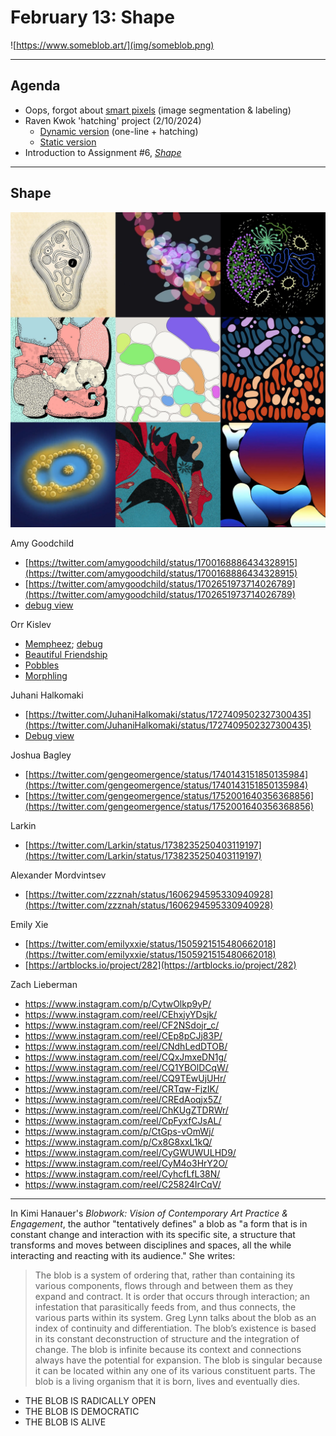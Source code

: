 # February 13: Shape

![https://www.someblob.art/](img/someblob.png)

---

## Agenda

* Oops, forgot about [smart pixels](https://twitter.com/golan/status/1749558321403609553) (image segmentation & labeling)
* Raven Kwok 'hatching' project (2/10/2024)
	* [Dynamic version](https://twitter.com/RavenKwok/status/1756692564596650113) (one-line + hatching)
	* [Static version](https://twitter.com/RavenKwok/status/1756385615661478341)
* Introduction to Assignment #6, [*Shape*](../../../assignments/06_shape/README.md)

---

## Shape

![blob-club.jpg](img/blob-club.jpg)

Amy Goodchild

* [https://twitter.com/amygoodchild/status/1700168886434328915](https://twitter.com/amygoodchild/status/1700168886434328915)
* [https://twitter.com/amygoodchild/status/1702651973714026789](https://twitter.com/amygoodchild/status/1702651973714026789)
* [debug view](https://twitter.com/amygoodchild/status/1700817704284795250)

Orr Kislev

* [Mempheez](https://www.fxhash.xyz/generative/29786); [debug](https://twitter.com/OrrKislev/status/1736252101208969496)
* [Beautiful Friendship](https://www.fxhash.xyz/generative/26461)
* [Pobbles](https://www.fxhash.xyz/generative/15487)
* [Morphling](https://www.alba.art/projects/morphling)

Juhani Halkomaki

* [https://twitter.com/JuhaniHalkomaki/status/1727409502327300435](https://twitter.com/JuhaniHalkomaki/status/1727409502327300435)
* [Debug view](https://twitter.com/JuhaniHalkomaki/status/1727751160897946020)

Joshua Bagley

* [https://twitter.com/gengeomergence/status/1740143151850135984](https://twitter.com/gengeomergence/status/1740143151850135984)
* [https://twitter.com/gengeomergence/status/1752001640356368856](https://twitter.com/gengeomergence/status/1752001640356368856)

Larkin

* [https://twitter.com/Larkin/status/1738235250403119197](https://twitter.com/Larkin/status/1738235250403119197)

Alexander Mordvintsev

* [https://twitter.com/zzznah/status/1606294595330940928](https://twitter.com/zzznah/status/1606294595330940928)

Emily Xie

* [https://twitter.com/emilyxxie/status/1505921515480662018](https://twitter.com/emilyxxie/status/1505921515480662018)
* [https://artblocks.io/project/282](https://artblocks.io/project/282)

Zach Lieberman

* https://www.instagram.com/p/CytwOlkp9yP/
* https://www.instagram.com/reel/CEhxjyYDsjk/
* https://www.instagram.com/reel/CF2NSdojr_c/
* https://www.instagram.com/reel/CEp8pCJj83P/
* https://www.instagram.com/reel/CNdhLedDTOB/
* https://www.instagram.com/reel/CQxJmxeDN1g/
* https://www.instagram.com/reel/CQ1YBOlDCqW/
* https://www.instagram.com/reel/CQ9TEwUjUHr/
* https://www.instagram.com/reel/CRTqw-FjzIK/
* https://www.instagram.com/reel/CREdAoqjx5Z/
* https://www.instagram.com/reel/ChKUgZTDRWr/
* https://www.instagram.com/reel/CpFyxfCJsAL/
* https://www.instagram.com/p/CtGps-vOmWj/
* https://www.instagram.com/p/Cx8G8xxL1kQ/
* https://www.instagram.com/reel/CyGWUWULHD9/
* https://www.instagram.com/reel/CyM4o3HrY2O/
* https://www.instagram.com/reel/CyhcfLfL38N/
* https://www.instagram.com/reel/C25824IrCqV/


---

In Kimi Hanauer's *Blobwork: Vision of Contemporary Art Practice & Engagement*, the author "tentatively defines" a blob as "a form that is in constant change and interaction with its specific site, a structure that transforms and moves between disciplines and spaces, all the while interacting and reacting with its audience." She writes: 

> The blob is a system of ordering that, rather than containing its various components, flows through and between them as they expand and contract. It is order that occurs through interaction; an infestation that parasitically feeds from, and thus connects, the various parts within its system. Greg Lynn talks about the blob as an index of continuity and differentiation. The blob’s existence is based in its constant deconstruction of structure and the integration of change. The blob is infinite because its context and connections always have the potential for expansion. The blob is singular because it can be located within any one of its various constituent parts. The blob is a living organism that it is born, lives and eventually dies.

* THE BLOB IS RADICALLY OPEN
* THE BLOB IS DEMOCRATIC
* THE BLOB IS ALIVE


